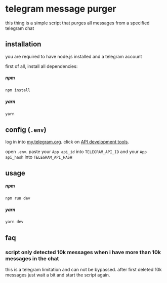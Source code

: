 # telegram message purger

this thing is a simple script that purges all messages from a specified telegram chat

## installation

you are required to have node.js installed and a telegram account

first of all, install all dependencies:

##### npm

```sh
npm install
```

##### yarn

```sh
yarn
```

## config (`.env`)

log in into [my.telegram.org](https://my.telegram.org/). click on [API development tools](https://my.telegram.org/apps).

open `.env`. paste your `App api_id` into `TELEGRAM_API_ID` and your `App api_hash` into `TELEGRAM_API_HASH`

## usage

##### npm

```sh
npm run dev
```

##### yarn

```sh
yarn dev
```

## faq

### script only detected 10k messages when i have more than 10k messages in the chat

this is a telegram limitation and can not be bypassed. after first deleted 10k messages just wait a bit and start the script again.
